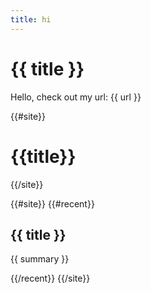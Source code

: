 ```yaml
---
title: hi
---
```


# {{ title }}

Hello, check out my url: {{ url }}


{{#site}}
# {{title}}
{{/site}}

{{#site}}
{{#recent}}
<div>
  <h2>{{ title }}</h2>

  {{ summary }}
</div>
{{/recent}}
{{/site}}
